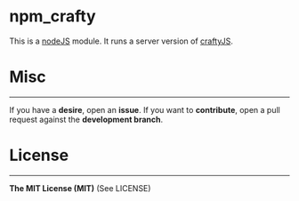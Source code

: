 npm_crafty
==========

This is a [nodeJS](http://nodejs.org/) module. It runs a server version of [craftyJS](http://craftyjs.com/).

# Misc
------
If you have a __desire__, open an __issue__. 
If you want to __contribute__, open a pull request against the __development branch__.

# License
-------------
__The MIT License (MIT)__ (See LICENSE)


